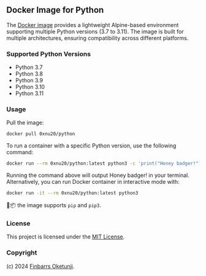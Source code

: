 ## Docker Image for Python

The [Docker image](https://hub.docker.com/r/0xnu20/python) provides a lightweight Alpine-based environment supporting multiple Python versions (3.7 to 3.11). The image is built for multiple architectures, ensuring compatibility across different platforms.

### Supported Python Versions

- Python 3.7
- Python 3.8
- Python 3.9
- Python 3.10
- Python 3.11

### Usage

Pull the image:

```bash
docker pull 0xnu20/python
```

To run a container with a specific Python version, use the following command:

```bash
docker run --rm 0xnu20/python:latest python3 -c 'print("Honey badger!")'
```

Running the command above will output Honey badger! in your terminal. Alternatively, you can run Docker container in interactive mode with:

```bash
docker run -it --rm 0xnu20/python:latest python3
```

🐍📦 the image supports `pip` and `pip3`.

### License

This project is licensed under the [MIT License](./LICENSE).

### Copyright

(c) 2024 [Finbarrs Oketunji](https://finbarrs.eu).